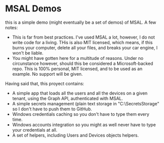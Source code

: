 # MSAL Demos
this is a simple demo (might eventually be a set of demos) of MSAL. A few notes:
- This is far from best practices. I've used MSAL a lot, however, I do not write code for a living. THis is also MIT licensed, which means, if this burns your computer, delete all your files, and breaks your car engine, I won't be liable.
- You might have gotten here for a multitude of reasons. Under no circunstance however, should this be considered a Microsoft-backed repo. This is 100% personal, MIT licensed, and to be used as an example. No support will be given.


Having said that, this proyect contains:
- A simple app that loads all the users and all the devices on a given tenant, using the Graph API, authenticated with MSAL.
- A simple secrets management (plain text storage in "C:\SecretsStorage" so I don't have to push them to GitHub.
- Windows credentials caching so you don't have to type them every time.
- Windows accounts integration so you might as well never have to type your credentials at all.
- A set of helpers, including Users and Devices objects helpers. 
